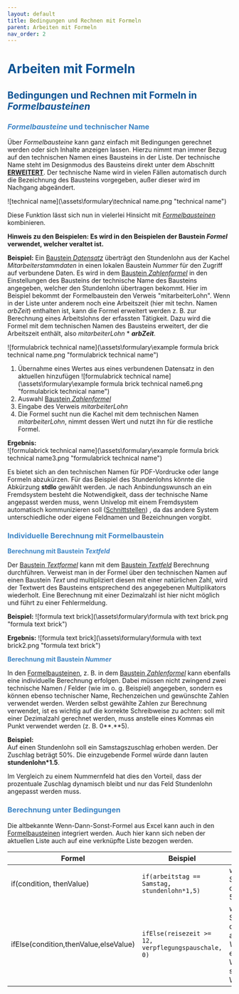 ```yaml
---
layout: default
title: Bedingungen und Rechnen mit Formeln
parent: Arbeiten mit Formeln
nav_order: 2
---
```


# <span style="color:#0b5394">**Arbeiten mit Formeln**</span>
## <span style="color:#0b5394">Bedingungen und Rechnen mit Formeln in *Formelbausteinen*</span>
### <span style="color:#3d85c6">*Formelbausteine* und technischer Name</span>

Über *Formelbausteine* kann ganz einfach mit Bedingungen gerechnet werden oder sich Inhalte anzeigen lassen. 
Hierzu nimmt man immer Bezug auf den technischen Namen eines Bausteins in der Liste.
Der technische Name steht im Designmodus des Bausteins direkt unter dem Abschnitt
[**ERWEITERT**](/docs/design-mode-settings.html#eintrag).
Der technische Name wird in vielen Fällen automatisch durch die Bezeichnung des Bausteins vorgegeben, außer dieser
wird im Nachgang abgeändert.

![technical name](\assets\formulary\technical name.png "technical name") 

Diese Funktion lässt sich nun in vielerlei Hinsicht mit
[*Formelbausteinen*](/docs/formulary/formulary.html#formelbausteine-1)
kombinieren.  

**Hinweis zu den Beispielen: Es wird in den Beispielen der Baustein *Formel* verwendet, welcher veraltet ist.**

**Beispiel:**
Ein
[Baustein *Datensatz*](/docs/record-spec-settings/grand-child-expanded/record.html)
überträgt den Stundenlohn aus der Kachel *Mitarbeiterstammdaten* in einen lokalen Baustein *Nummer* für den Zugriff auf verbundene Daten. 
Es wird in dem [Baustein *Zahlenformel*](/docs/record-spec-settings/grand-child-expanded/numberformular.html)
in den Einstellungen des Bausteins der technische Name des Bausteins angegeben, welcher den Stundenlohn übertragen bekommt.
Hier im Beispiel bekommt der Formelbaustein den Verweis "mitarbeiterLohn".
Wenn in der Liste unter anderem noch eine Arbeitszeit (hier mit techn. Namen *arbZeit*) enthalten ist, kann die Formel erweitert werden
z. B. zur Berechnung eines Arbeitslohns der erfassten Tätigkeit. Dazu wird die Formel mit dem technischen
Namen des Bausteins erweitert, der die Arbeitszeit enthält, also *mitarbeiterLohn* * ***arbZeit***.

![formulabrick technical name](\assets\formulary\example formula brick technical name.png "formulabrick technical name") 
1. Übernahme eines Wertes aus eines verbundenen Datensatz in den aktuellen hinzufügen
![formulabrick technical name](\assets\formulary\example formula brick technical name6.png "formulabrick technical name")
2. Auswahl [Baustein *Zahlenformel*](/docs/record-spec-settings/grand-child-expanded/numberformular.html)
3. Eingabe des Verweis *mitarbeiterLohn*
4. Die Formel sucht nun die Kachel mit dem technischen Namen *mitarbeiterLohn*, nimmt dessen Wert und nutzt ihn für die restliche Formel.

**Ergebnis:**  
![formulabrick technical name](\assets\formulary\example formula brick technical name3.png "formulabrick technical name")

Es bietet sich an den technischen Namen für PDF-Vordrucke oder lange Formeln abzukürzen. Für das Beispiel
des Stundenlohns könnte die Abkürzung **stdlo** gewählt werden. Je nach Anbindungswunsch an ein Fremdsystem
besteht die Notwendigkeit, dass der technische Name angepasst werden muss, wenn Univelop mit einem Fremdsystem
automatisch kommunizieren soll
([Schnittstellen](/docs/interface.html))
, da das andere System unterschiedliche oder eigene Feldnamen und Bezeichnungen vorgibt.

### <span style="color:#3d85c6">Individuelle Berechnung mit Formelbaustein</span>
<span style="color:#3d85c6">**Berechnung mit Baustein *Textfeld***</span>

Der 
[Baustein *Textformel*](/docs/record-spec-settings/grand-child-expanded/textformular.html)
kann mit dem
[Baustein *Textfeld*](/docs/record-spec-settings/grand-childs-form/text.html)
Berechnung durchführen. Verweist man in der Formel über den technischen Namen auf einen Baustein *Text* und
multipliziert diesen mit einer natürlichen Zahl, wird der Textwert des Bausteins entsprechend des angegebenen
Multiplikators wiederholt. Eine Berechnung mit einer Dezimalzahl ist hier nicht möglich und führt zu einer
Fehlermeldung. 

**Beispiel:**
![formula text brick](\assets\formulary\formula with text brick.png "formula text brick")

**Ergebnis:**
![formula text brick](\assets\formulary\formula with text brick2.png "formula text brick")

<span style="color:#3d85c6">**Berechnung mit Baustein *Nummer***</span>

In den [Formelbausteinen](/docs/formulary/formulary.html#formelbausteine), z. B. in dem
[Baustein *Zahlenformel*](/docs/record-spec-settings/grand-child-expanded/numberformular.html)
kann ebenfalls eine individuelle Berechnung erfolgen. Dabei müssen nicht zwingend zwei
technische Namen / Felder (wie im o. g. Beispiel) angegeben, sondern es können ebenso technischer Name,
Rechenzeichen und gewünschte Zahlen verwendet werden. Werden selbst gewählte Zahlen zur Berechnung verwendet,
ist es wichtig auf die korrekte Schreibweise zu achten: soll mit einer Dezimalzahl gerechnet werden, muss
anstelle eines Kommas ein Punkt verwendet werden (z. B. 0**.**5).  

**Beispiel:**  
Auf einen Stundenlohn soll ein Samstagszuschlag erhoben werden. Der Zuschlag beträgt 50%. Die einzugebende Formel
würde dann lauten **stundenlohn*1.5**.  

Im Vergleich zu einem Nummernfeld hat dies den Vorteil, dass der prozentuale Zuschlag dynamisch bleibt und nur das
Feld Stundenlohn angepasst werden muss.

### <span style="color:#3d85c6">Berechnung unter Bedingungen</span>

Die altbekannte Wenn-Dann-Sonst-Formel aus Excel kann auch in den
[Formelbausteinen](/docs/formulary/formulary.html#formelbausteine)
integriert werden.
Auch hier kann sich neben der aktuellen Liste auch auf eine verknüpfte Liste bezogen werden.

| Formel                                | Beispiel                                              | Beschreibung
|------                                 |------                                                 |------
| if(condition, thenValue)              | `if(arbeitstag == Samstag, stundenlohn*1,5)`          | wenn der Arbeitstag ein Samstag ist, erhöhe den Stundenlohn um 50%
| ifElse(condition,thenValue,elseValue) | `ifElse(reisezeit >= 12, verpflegungspauschale, 0)`   | wenn die Reisezeit 12 Stunden oder länger dauert, trage den Wert aus dem Feld *Verpflegungspauschale* ein (hier sollte dann ein Wert hinterlegt sein), sonst verwende den Wert 0.